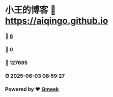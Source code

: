 # 小王的博客 :link: https://aiqingo.github.io 
### :page_facing_up: [6](https://aiqingo.github.io/tag.html) 
### :speech_balloon: 0 
### :hibiscus: 127695 
### :alarm_clock: 2025-06-03 08:59:27 
### Powered by :heart: [Gmeek](https://github.com/Meekdai/Gmeek)
